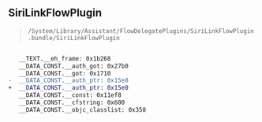 ## SiriLinkFlowPlugin

> `/System/Library/Assistant/FlowDelegatePlugins/SiriLinkFlowPlugin.bundle/SiriLinkFlowPlugin`

```diff

   __TEXT.__eh_frame: 0x1b268
   __DATA_CONST.__auth_got: 0x27b0
   __DATA_CONST.__got: 0x1710
-  __DATA_CONST.__auth_ptr: 0x15e8
+  __DATA_CONST.__auth_ptr: 0x15e0
   __DATA_CONST.__const: 0x11ef8
   __DATA_CONST.__cfstring: 0x600
   __DATA_CONST.__objc_classlist: 0x358

```
